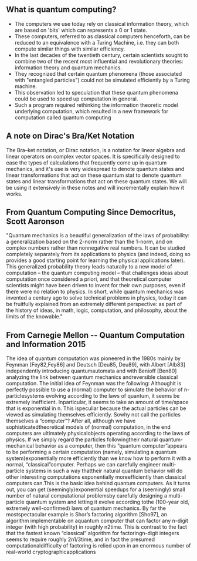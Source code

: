 ## What is quantum computing?

* The computers we use today rely on classical information theory, which are based on 'bits' which can represents a 0 or 1 state. 
* These computers, referred to as classical computers henceforth, can be reduced to an equivalence with a Turing Machine, i.e. they can both compute similar things with similar efficiency.
* In the last decades of the twentieth century, certain scientists sought to combine two of the recent most influential and revolutionary theories: information theory and quantum mechanics.
* They recognized that certain quantum phenomena (those associated with "entangled particles") could not be simulated efficiently by a Turing machine.
* This observation led to speculation that these quantum phenomena could be used to speed up computation in general.
* Such a program required rethinking the information theoretic model underlying computation, which resulted in a new framework for computation called quantum computing

## A note on Dirac's Bra/Ket Notation

The Bra–ket notation, or Dirac notation, is a notation for linear algebra and linear operators on complex vector spaces.
It is specifically designed to ease the types of calculations that frequently come up in quantum mechanics, and it's use is very widespread to denote quantum states and linear transformations that act on these quantum stat to denote quantum states and linear transformations that act on these quantum states.
We will be using it extensively in these notes and will incrementally explain how it works.

## From Quantum Computing Since Democritus, Scott Aaronson

"Quantum mechanics is a beautiful generalization of the laws of probability: a generalization based on the 2-norm rather than the 1-norm, and on complex numbers rather than nonnegative real numbers. It can be studied completely separately from its applications to physics (and indeed, doing so provides a good starting point for learning the physical applications later). This generalized probability theory leads naturally to a new model of computation – the quantum computing model – that challenges ideas about computation once considered a priori, and that theoretical computer scientists might have been driven to invent for their own purposes, even if there were no relation to physics. In short, while quantum mechanics was invented a century ago to solve technical problems in physics, today it can be fruitfully explained from an extremely different perspective: as part of the history of ideas, in math, logic, computation, and philosophy, about the limits of the knowable."

## From Carnegie Mellon -- Quantum Computation and Information 2015
The idea of quantum computation was pioneered in the 1980s mainly by Feynman [Fey82,Fey86] and Deutsch [Deu85, Deu89], with Albert [Alb83] independently introducing quantumautomata and with Benioff [Ben80] analyzing the link between quantum mechanics andreversible classical computation. The initial idea of Feynman was the following: Althoughit is perfectly possible to use a (normal) computer to simulate the behavior of n-particlesystems evolving according to the laws of quantum, it seems be extremely inefficient. Inparticular, it seems to take an amount of time/space that is exponential in n. This ispeculiar because the actual particles can be viewed as simulating themselves efficiently. Sowhy not call the particles themselves a “computer”? After all, although we have sophisticatedtheoretical models of (normal) computation, in the end computers are ultimately physicalobjects operating according to the laws of physics. If we simply regard the particles followingtheir natural quantum-mechanical behavior as a computer, then this “quantum computer”appears to be performing a certain computation (namely, simulating a quantum system)exponentially more efficiently than we know how to perform it with a normal, “classical”computer. Perhaps we can carefully engineer multi-particle systems in such a way thattheir natural quantum behavior will do other interesting computations exponentially moreefficiently than classical computers can.This is the basic idea behind quantum computers. As it turns out, you can get (seemingly)exponential speedups for a (seemingly) small number of natural computational problemsby carefully designing a multi-particle quantum system and letting it evolve according tothe (100-year old, extremely well-confirmed) laws of quantum mechanics. By far the mostspectacular example is Shor’s factoring algorithm [Sho97], an algorithm implementable on aquantum computer that can factor any n-digit integer (with high probability) in roughly n2time. This is contrast to the fact that the fastest known “classical” algorithm for factoringn-digit integers seems to require roughly 2n1/3time, and in fact the presumed computationaldifficulty of factoring is relied upon in an enormous number of real-world cryptographicapplications
